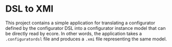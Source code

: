 # DSL to XMI

This project contains a simple application for translating
a configurator defined by the configurator DSL into a 
configurator instance model that can be directly read 
by ecore. In other words, the application takes a 
`.configuratordsl` file and produces a `.xmi` file 
representing the same model.
